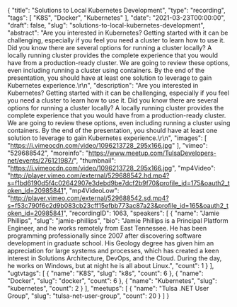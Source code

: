 {
  "title": "Solutions to Local Kubernetes Development",
  "type": "recording",
  "tags": [
    "K8S",
    "Docker",
    "Kubernetes"
  ],
  "date": "2021-03-23T00:00:00",
  "draft": false,
  "slug": "solutions-to-local-kubernetes-development",
  "abstract": "Are you interested in Kubernetes? Getting started with it can be challenging, especially if you feel you need a cluster to learn how to use it. Did you know there are several options for running a cluster locally? A locally running cluster provides the complete experience that you would have from a production-ready cluster. We are going to review these options, even including running a cluster using containers. By the end of the presentation, you should have at least one solution to leverage to gain Kubernetes experience.\r\n",
  "description": "Are you interested in Kubernetes? Getting started with it can be challenging, especially if you feel you need a cluster to learn how to use it. Did you know there are several options for running a cluster locally? A locally running cluster provides the complete experience that you would have from a production-ready cluster. We are going to review these options, even including running a cluster using containers. By the end of the presentation, you should have at least one solution to leverage to gain Kubernetes experience.\r\n",
  "images": [
    "https://i.vimeocdn.com/video/1096213728_295x166.jpg"
  ],
  "vimeo": "529688542",
  "moreinfo": "https://www.meetup.com/TulsaDevelopers-net/events/276121987/",
  "thumbnail": "https://i.vimeocdn.com/video/1096213728_295x166.jpg",
  "mp4Video": "http://player.vimeo.com/external/529688542.hd.mp4?s=f1bd6190d5f4c02642907e3debd9be7dcf2b9f70&profile_id=175&oauth2_token_id=20985841",
  "mp4VideoLow": "http://player.vimeo.com/external/529688542.sd.mp4?s=f53c790f6c2d9b083cb23cff15efbb773ac87a23&profile_id=165&oauth2_token_id=20985841",
  "recordingID": 1063,
  "speakers": [
    {
      "name": "Jamie Phillips",
      "slug": "jamie-phillips",
      "bio": "Jamie Phillips is a Principal Platform Engineer, and he works remotely from East Tennessee. He has been programming professionally since 2007 after discovering software development in graduate school. His Geology degree has given him an appreciation for large systems and processes, which has created a keen interest in Solutions Architecture, DevOps, and the Cloud. During the day, he works on Windows, but at night he is all about Linux.",
      "count": 1
    }
  ],
  "ugtvtags": [
    {
      "name": "K8S",
      "slug": "k8s",
      "count": 6
    },
    {
      "name": "Docker",
      "slug": "docker",
      "count": 6
    },
    {
      "name": "Kubernetes",
      "slug": "kubernetes",
      "count": 2
    }
  ],
  "meetups": [
    {
      "name": "Tulsa .NET User Group",
      "slug": "tulsa-net-user-group",
      "count": 20
    }
  ]
}
